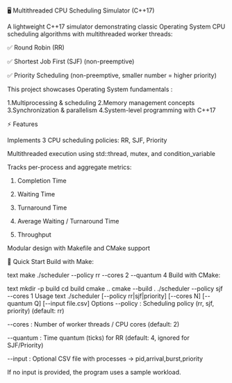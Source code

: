 🖥️ Multithreaded CPU Scheduling Simulator (C++17)

A lightweight C++17 simulator demonstrating classic Operating System CPU scheduling algorithms with multithreaded worker threads:

✅ Round Robin (RR)

✅ Shortest Job First (SJF) (non-preemptive)

✅ Priority Scheduling (non-preemptive, smaller number = higher priority)

This project showcases Operating System fundamentals :

1.Multiprocessing & scheduling
2.Memory management concepts
3.Synchronization & parallelism
4.System-level programming with C++17

⚡ Features


Implements 3 CPU scheduling policies: RR, SJF, Priority

Multithreaded execution using std::thread, mutex, and condition_variable

Tracks per-process and aggregate metrics:

  1. Completion Time

  2. Waiting Time

  3. Turnaround Time

  4. Average Waiting / Turnaround Time

  5. Throughput

Modular design with Makefile and CMake support

🚀 Quick Start
Build with Make:

text
make
./scheduler --policy rr --cores 2 --quantum 4
Build with CMake:

text
mkdir -p build
cd build
cmake ..
cmake --build .
./scheduler --policy sjf --cores 1
Usage
text
./scheduler [--policy rr|sjf|priority] [--cores N] [--quantum Q] [--input file.csv]
Options
--policy : Scheduling policy (rr, sjf, priority) (default: rr)

--cores : Number of worker threads / CPU cores (default: 2)

--quantum : Time quantum (ticks) for RR (default: 4, ignored for SJF/Priority)

--input : Optional CSV file with processes → pid,arrival,burst,priority

If no input is provided, the program uses a sample workload.

